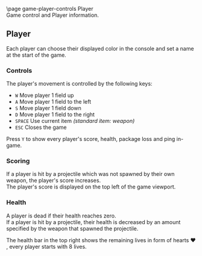 \page game-player-controls Player   
Game control and Player information.

## Player

Each player can choose their displayed color in the console and set a name at the start of the game.

### Controls

The player's movement is controlled by the following keys:

* `W` Move player 1 field up
* `A` Move player 1 field to the left
* `S` Move player 1 field down
* `D` Move player 1 field to the right
* `SPACE` Use current item *(standard item: weapon)*
* `ESC` Closes the game

Press `Y` to show every player's score, health, package loss and ping in-game.

### Scoring

If a player is hit by a projectile which was not spawned by their own weapon, the player's score increases.  
The player's score is displayed on the top left of the game viewport.

### Health

A player is dead if their health reaches zero.  
If a player is hit by a projectile, their health is decreased by an amount specified by the weapon that spawned the
projectile.

The health bar in the top right shows the remaining lives in form of hearts ♥ , every player starts with 8 lives.
